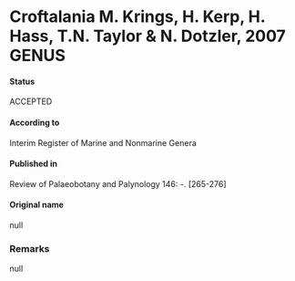 # Croftalania M. Krings, H. Kerp, H. Hass, T.N. Taylor & N. Dotzler, 2007 GENUS

#### Status
ACCEPTED

#### According to
Interim Register of Marine and Nonmarine Genera

#### Published in
Review of Palaeobotany and Palynology 146: -. [265-276]

#### Original name
null

### Remarks
null